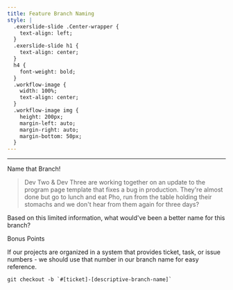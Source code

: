 ```yaml
---
title: Feature Branch Naming
style: |
  .exerslide-slide .Center-wrapper {
    text-align: left;
  }
  .exerslide-slide h1 {
    text-align: center;
  }
  h4 {
    font-weight: bold;
  }
  .workflow-image {
    width: 100%;
    text-align: center;
  }
  .workflow-image img {
    height: 200px;
    margin-left: auto;
    margin-right: auto;
    margin-bottom: 50px;
  }
---
```

---
Name that Branch!

> Dev Two & Dev Three are working together on an update to the program page template that fixes a bug in production.  They're almost done but go to lunch and eat Pho, run from the table holding their stomachs and we don't hear from them again for three days?

Based on this limited information, what would've been a better name for this branch?
  
<div class="callout primary">

<i class="fa fa-info-circle" aria-hidden="true"></i> Bonus Points

If our projects are organized in a system that provides ticket, task, or issue numbers - we should use that number in our branch name for easy reference.

```
git checkout -b `#[ticket]-[descriptive-branch-name]`
```

</div>
